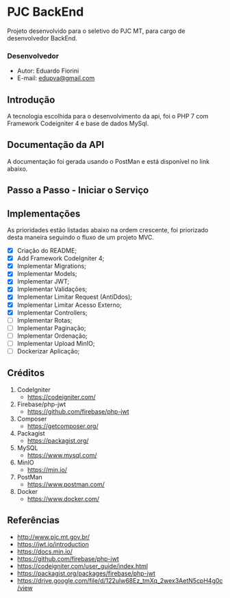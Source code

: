 # PJC BackEnd
Projeto desenvolvido para o seletivo do PJC MT, para cargo de desenvolvedor BackEnd.

### Desenvolvedor
* Autor: Eduardo Fiorini
* E-mail: <edupva@gmail.com>

## Introdução
A tecnologia escolhida para o desenvolvimento da api, foi o PHP 7 com Framework Codeigniter 4 e base de dados MySql.

## Documentação da API
A documentação foi gerada usando o PostMan e está disponível no link abaixo.

## Passo a Passo - Iniciar o Serviço

## Implementações
As prioridades estão listadas abaixo na ordem crescente, foi priorizado desta maneira seguindo o fluxo de um projeto MVC.   
- [X] Criação do README;
- [X] Add Framework CodeIgniter 4;
- [X] Implementar Migrations;
- [X] Implementar Models;
- [X] Implementar JWT;
- [X] Implementar Validações;
- [X] Implementar Limitar Request (AntiDdos);
- [X] Implementar Limitar Acesso Externo;
- [X] Implementar Controllers;
- [ ] Implementar Rotas;
- [ ] Implementar Paginação;
- [ ] Implementar Ordenação;
- [ ] Implementar Upload MinIO;
- [ ] Dockerizar Aplicação;

## Créditos
1. CodeIgniter
    - <https://codeigniter.com/>
1. Firebase/php-jwt
    - <https://github.com/firebase/php-jwt>
1. Composer
    - <https://getcomposer.org/>
1. Packagist
    - <https://packagist.org/>
1. MySQL
    - <https://www.mysql.com/>
1. MinIO
    - <https://min.io/>
1. PostMan
    - <https://www.postman.com/>
1. Docker 
    - <https://www.docker.com/>

## Referências
* <http://www.pjc.mt.gov.br/>
* <https://jwt.io/introduction>
* <https://docs.min.io/>
* <https://github.com/firebase/php-jwt>
* <https://codeigniter.com/user_guide/index.html>
* <https://packagist.org/packages/firebase/php-jwt>
* <https://drive.google.com/file/d/122ulw68Ez_tmXq_2wex3AetN5cpH4g0c/view>

